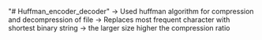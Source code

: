 "# Huffman_encoder_decoder" 
-> Used huffman algorithm for compression and decompression of file
-> Replaces most frequent character with shortest binary string
-> the larger size higher the compression ratio

